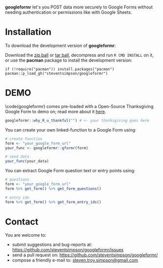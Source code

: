 
**googleformr** let's you POST data more securely to Google Forms without needing authentication or permissions like with Google Sheets.

Installation
============

To download the development version of **googleformr**:

Download the [zip
ball](https://github.com/steventsimpson/googleformr/zipball/master) or
[tar
ball](https://github.com/steventsimpson/googleformr/tarball/master),
decompress and run `R CMD INSTALL` on it, or use the **pacman** package
to install the development version:

    if (!require("pacman")) install.packages("pacman")
    pacman::p_load_gh("steventsimpson/googleformr")

DEMO
=======

\code{googleformr} comes pre-loaded with a Open-Source Thanksgiving Google Form to demo on; read more about it [here](https://medium.com/@data_steve/open-source-a-way-of-giving-thanks-9d7962a4518b#.fdcefvfsb). 

```r
googleformr::why_R_u_thankful("") # <- your thanksgiving goes here
```

You can create your own linked-function to a Google Form using: 

```r
# create function
form <- "your_google_form_url"
your_func <- googleformr::gformr(form)

# send data
your_func(your_data)
```

You can extract Google Form question text or entry points using:

```r
# questions
form <- "your_google_form_url"
form %>% get_form() %>% get_form_questions()

# entry ids
form %>% get_form() %>% get_form_entry_ids()
```

Contact
=======

You are welcome to: 
- submit suggestions and bug-reports at: <https://github.com/steventsimpson/googleformr/issues> 
- send a pull request on: <https://github.com/steventsimpson/googleformr/> 
- compose a friendly e-mail to: <steven.troy.simpson@gmail.com>
